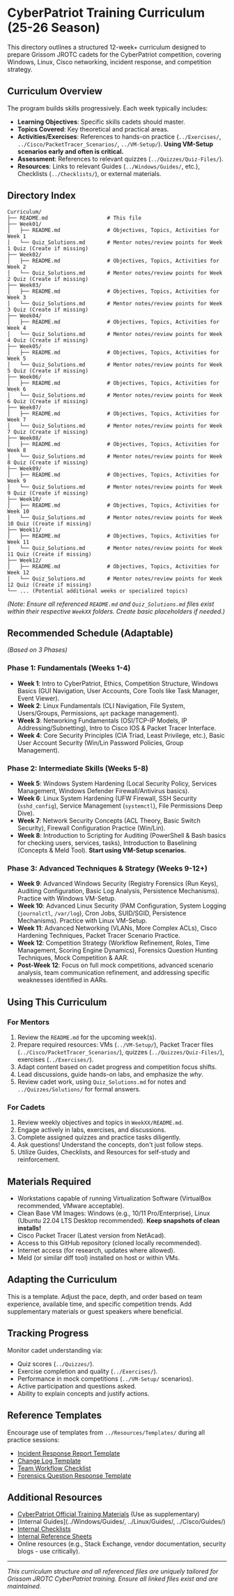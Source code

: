 # CyberPatriot Training Curriculum (25-26 Season)

This directory outlines a structured 12-week+ curriculum designed to prepare Grissom JROTC cadets for the CyberPatriot competition, covering Windows, Linux, Cisco networking, incident response, and competition strategy.

## Curriculum Overview

The program builds skills progressively. Each week typically includes:
-   **Learning Objectives**: Specific skills cadets should master.
-   **Topics Covered**: Key theoretical and practical areas.
-   **Activities/Exercises**: References to hands-on practice (`../Exercises/`, `../Cisco/PacketTracer_Scenarios/`, `../VM-Setup/`). **Using VM-Setup scenarios early and often is critical.**
-   **Assessment**: References to relevant quizzes (`../Quizzes/Quiz-Files/`).
-   **Resources**: Links to relevant Guides (`../Windows/Guides/`, etc.), Checklists (`../Checklists/`), or external materials.

## Directory Index

```
Curriculum/
├── README.md                   # This file
├── Week01/
│   ├── README.md               # Objectives, Topics, Activities for Week 1
│   └── Quiz_Solutions.md       # Mentor notes/review points for Week 1 Quiz (Create if missing)
├── Week02/
│   ├── README.md               # Objectives, Topics, Activities for Week 2
│   └── Quiz_Solutions.md       # Mentor notes/review points for Week 2 Quiz (Create if missing)
├── Week03/
│   ├── README.md               # Objectives, Topics, Activities for Week 3
│   └── Quiz_Solutions.md       # Mentor notes/review points for Week 3 Quiz (Create if missing)
├── Week04/
│   ├── README.md               # Objectives, Topics, Activities for Week 4
│   └── Quiz_Solutions.md       # Mentor notes/review points for Week 4 Quiz (Create if missing)
├── Week05/
│   ├── README.md               # Objectives, Topics, Activities for Week 5
│   └── Quiz_Solutions.md       # Mentor notes/review points for Week 5 Quiz (Create if missing)
├── Week06/
│   ├── README.md               # Objectives, Topics, Activities for Week 6
│   └── Quiz_Solutions.md       # Mentor notes/review points for Week 6 Quiz (Create if missing)
├── Week07/
│   ├── README.md               # Objectives, Topics, Activities for Week 7
│   └── Quiz_Solutions.md       # Mentor notes/review points for Week 7 Quiz (Create if missing)
├── Week08/
│   ├── README.md               # Objectives, Topics, Activities for Week 8
│   └── Quiz_Solutions.md       # Mentor notes/review points for Week 8 Quiz (Create if missing)
├── Week09/
│   ├── README.md               # Objectives, Topics, Activities for Week 9
│   └── Quiz_Solutions.md       # Mentor notes/review points for Week 9 Quiz (Create if missing)
├── Week10/
│   ├── README.md               # Objectives, Topics, Activities for Week 10
│   └── Quiz_Solutions.md       # Mentor notes/review points for Week 10 Quiz (Create if missing)
├── Week11/
│   ├── README.md               # Objectives, Topics, Activities for Week 11
│   └── Quiz_Solutions.md       # Mentor notes/review points for Week 11 Quiz (Create if missing)
├── Week12/
│   ├── README.md               # Objectives, Topics, Activities for Week 12
│   └── Quiz_Solutions.md       # Mentor notes/review points for Week 12 Quiz (Create if missing)
└── ... (Potential additional weeks or specialized topics)
```
*(Note: Ensure all referenced `README.md` and `Quiz_Solutions.md` files exist within their respective `WeekXX` folders. Create basic placeholders if needed.)*

## Recommended Schedule (Adaptable)

*(Based on 3 Phases)*

### Phase 1: Fundamentals (Weeks 1-4)
-   **Week 1**: Intro to CyberPatriot, Ethics, Competition Structure, Windows Basics (GUI Navigation, User Accounts, Core Tools like Task Manager, Event Viewer).
-   **Week 2**: Linux Fundamentals (CLI Navigation, File System, Users/Groups, Permissions, `apt` package management).
-   **Week 3**: Networking Fundamentals (OSI/TCP-IP Models, IP Addressing/Subnetting), Intro to Cisco IOS & Packet Tracer Interface.
-   **Week 4**: Core Security Principles (CIA Triad, Least Privilege, etc.), Basic User Account Security (Win/Lin Password Policies, Group Management).

### Phase 2: Intermediate Skills (Weeks 5-8)
-   **Week 5**: Windows System Hardening (Local Security Policy, Services Management, Windows Defender Firewall/Antivirus basics).
-   **Week 6**: Linux System Hardening (UFW Firewall, SSH Security (`sshd_config`), Service Management (`systemctl`), File Permissions Deep Dive).
-   **Week 7**: Network Security Concepts (ACL Theory, Basic Switch Security), Firewall Configuration Practice (Win/Lin).
-   **Week 8**: Introduction to Scripting for Auditing (PowerShell & Bash basics for checking users, services, tasks), Introduction to Baselining (Concepts & Meld Tool). **Start using VM-Setup scenarios.**

### Phase 3: Advanced Techniques & Strategy (Weeks 9-12+)
-   **Week 9**: Advanced Windows Security (Registry Forensics (Run Keys), Auditing Configuration, Basic Log Analysis, Persistence Mechanisms). Practice with Windows VM-Setup.
-   **Week 10**: Advanced Linux Security (PAM Configuration, System Logging (`journalctl`, `/var/log`), Cron Jobs, SUID/SGID, Persistence Mechanisms). Practice with Linux VM-Setup.
-   **Week 11**: Advanced Networking (VLANs, More Complex ACLs), Cisco Hardening Techniques, Packet Tracer Scenario Practice.
-   **Week 12**: Competition Strategy (Workflow Refinement, Roles, Time Management, Scoring Engine Dynamics), Forensics Question Hunting Techniques, Mock Competition & AAR.
-   **Post-Week 12**: Focus on full mock competitions, advanced scenario analysis, team communication refinement, and addressing specific weaknesses identified in AARs.

## Using This Curriculum

### For Mentors
1.  Review the `README.md` for the upcoming week(s).
2.  Prepare required resources: VMs (`../VM-Setup/`), Packet Tracer files (`../Cisco/PacketTracer_Scenarios/`), quizzes (`../Quizzes/Quiz-Files/`), exercises (`../Exercises/`).
3.  Adapt content based on cadet progress and competition focus shifts.
4.  Lead discussions, guide hands-on labs, and emphasize the *why*.
5.  Review cadet work, using `Quiz_Solutions.md` for notes and `../Quizzes/Solutions/` for formal answers.

### For Cadets
1.  Review weekly objectives and topics in `WeekXX/README.md`.
2.  Engage actively in labs, exercises, and discussions.
3.  Complete assigned quizzes and practice tasks diligently.
4.  Ask questions! Understand the concepts, don't just follow steps.
5.  Utilize Guides, Checklists, and Resources for self-study and reinforcement.

## Materials Required
-   Workstations capable of running Virtualization Software (VirtualBox recommended, VMware acceptable).
-   Clean Base VM Images: Windows (e.g., 10/11 Pro/Enterprise), Linux (Ubuntu 22.04 LTS Desktop recommended). **Keep snapshots of clean installs!**
-   Cisco Packet Tracer (Latest version from NetAcad).
-   Access to this GitHub repository (cloned locally recommended).
-   Internet access (for research, updates where allowed).
-   Meld (or similar diff tool) installed on host or within VMs.

## Adapting the Curriculum
This is a template. Adjust the pace, depth, and order based on team experience, available time, and specific competition trends. Add supplementary materials or guest speakers where beneficial.

## Tracking Progress
Monitor cadet understanding via:
-   Quiz scores (`../Quizzes/`).
-   Exercise completion and quality (`../Exercises/`).
-   Performance in mock competitions (`../VM-Setup/` scenarios).
-   Active participation and questions asked.
-   Ability to explain concepts and justify actions.

## Reference Templates
Encourage use of templates from `../Resources/Templates/` during all practice sessions:
-   [Incident Response Report Template](../Resources/Templates/Incident_Response_Report_Template.md)
-   [Change Log Template](../Resources/Templates/Change_Log_Template.md)
-   [Team Workflow Checklist](../Resources/Templates/Team_Workflow_Checklist.md)
-   [Forensics Question Response Template](../Resources/Templates/Forensics_Question_Response_Template.md)

## Additional Resources
-   [CyberPatriot Official Training Materials](https://www.uscyberpatriot.org/competition/training-materials) (Use as supplementary)
-   [Internal Guides](../Windows/Guides/, ../Linux/Guides/, ../Cisco/Guides/)
-   [Internal Checklists](../Checklists/)
-   [Internal Reference Sheets](../Resources/References/)
-   Online resources (e.g., Stack Exchange, vendor documentation, security blogs - use critically).

---
*This curriculum structure and all referenced files are uniquely tailored for Grissom JROTC CyberPatriot training. Ensure all linked files exist and are maintained.*
